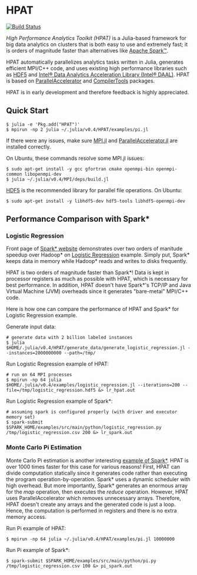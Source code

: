 # HPAT

[![Build Status](https://travis-ci.org/IntelLabs/HPAT.jl.svg?branch=master)](https://travis-ci.org/IntelLabs/HPAT.jl)

*High Performance Analytics Toolkit (HPAT)* is a Julia-based framework for big data analytics on clusters that
is both easy to use and extremely fast; it is orders of magnitude faster than alternatives 
like [Apache Spark&trade;](http://spark.apache.org/).  

HPAT automatically parallelizes analytics tasks written in Julia, generates efficient MPI/C++ code, 
and uses existing high performance libraries such as [HDF5](https://www.hdfgroup.org/HDF5/)
and [Intel&reg; Data Analytics Acceleration Library (Intel&reg; DAAL)](https://software.intel.com/en-us/daal). 
HPAT is based on [ParallelAccelerator](https://github.com/IntelLabs/ParallelAccelerator.jl) 
and [CompilerTools](https://github.com/IntelLabs/CompilerTools.jl) packages. 

HPAT is in early development and therefore feedback is highly appreciated.

## Quick Start
```shell
$ julia -e 'Pkg.add("HPAT")'
$ mpirun -np 2 julia ~/.julia/v0.4/HPAT/examples/pi.jl 
```

If there were any issues, make sure [MPI.jl](https://github.com/JuliaParallel/MPI.jl) 
and [ParallelAccelerator.jl](https://github.com/IntelLabs/ParallelAccelerator.jl)
are installed correctly.

On Ubuntu, these commands resolve some MPI.jl issues:
```shell
$ sudo apt-get install -y gcc gfortran cmake openmpi-bin openmpi-common libopenmpi-dev 
$ julia ~/.julia/v0.4/MPI/deps/build.jl
```

[HDF5](https://www.hdfgroup.org/HDF5/) is the recommended library for parallel file operations. On Ubuntu:
```shell
$ sudo apt-get install -y libhdf5-dev hdf5-tools libhdf5-openmpi-dev
```

## Performance Comparison with Spark\*
### Logistic Regression

Front page of [Spark\* website](http://spark.apache.org/) demonstrates over two orders of manitude
speedup over Hadoop\* on [Logistic Regression](https://github.com/apache/spark/blob/master/examples/src/main/python/logistic_regression.py) example. Simply put, Spark\* keeps data
in memory while Hadoop\* reads and writes to disks frequently.

HPAT is two orders of magnitude faster than Spark\*!
Data is kept in processor registers as much as possible with HPAT, which is necessary for best performance.
In addition, HPAT doesn't have Spark\*'s TCP/IP and Java Virtual Machine (JVM) overheads since it generates "bare-metal" MPI/C++ code.

Here is how one can compare the performance of HPAT and Spark\* for Logistic Regression example.

Generate input data:
```shell
# generate data with 2 billion labeled instances
$ julia $HOME/.julia/v0.4/HPAT/generate_data/generate_logistic_regression.jl --instances=2000000000 --path=/tmp/
```

Run Logistic Regression example of HPAT:
```shell
# run on 64 MPI processes
$ mpirun -np 64 julia $HOME/.julia/v0.4/examples/logistic_regression.jl --iterations=200 --file=/tmp/logistic_regression.hdf5 &> lr_hpat.out
```

Run Logistic Regression example of Spark\*:
```shell
# assuming spark is configured properly (with driver and executor memory set)
$ spark-submit $SPARK_HOME/examples/src/main/python/logistic_regression.py /tmp/logistic_regression.csv 200 &> lr_spark.out
```
### Monte Carlo Pi Estimation
Monte Carlo Pi estimation is another interesting [example of Spark\*](https://github.com/apache/spark/blob/master/examples/src/main/python/pi.py).
HPAT is over 1000 times faster for this case for various reasons!
First, HPAT can divide computation statically since it generates code rather than executing the program operation-by-operation.
Spark\* uses a dynamic scheduler with high overhead. But more importantly, Spark\* generates an enormous
array for the *map* operation, then executes the *reduce* operation. However, HPAT uses ParallelAccelerator
which removes unnecessary arrays. Therefore, HPAT doesn't create any arrays and the generated code is just a loop.
Hence, the computation is performed in registers and there is no extra memory access.

Run Pi example of HPAT:
```shell
$ mpirun -np 64 julia ~/.julia/v0.4/HPAT/examples/pi.jl 10000000
```

Run Pi example of Spark\*:
```shell
$ spark-submit $SPARK_HOME/examples/src/main/python/pi.py /tmp/logistic_regression.csv 100 &> pi_spark.out
```







